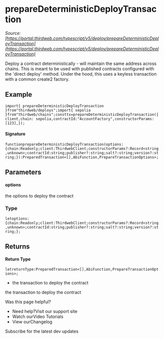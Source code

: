 # prepareDeterministicDeployTransaction

*Source: [https://portal.thirdweb.com/typescript/v5/deploy/prepareDeterministicDeployTransaction](https://portal.thirdweb.com/typescript/v5/deploy/prepareDeterministicDeployTransaction)*

Deploy a contract deterministically - will maintain the same address across chains.
This is meant to be used with published contracts configured with the 'direct deploy' method.
Under the hood, this uses a keyless transaction with a common create2 factory.

## Example

`import{ prepareDeterministicDeployTransaction }from"thirdweb/deploys";import{ sepolia }from"thirdweb/chains";consttx=prepareDeterministicDeployTransaction({client,chain: sepolia,contractId:"AccountFactory",constructorParams: [123],});`
#### Signature

`functionprepareDeterministicDeployTransaction(options:{chain:Readonly;client:ThirdwebClient;constructorParams?:Record<string,unknown>;contractId:string;publisher?:string;salt?:string;version?:string;}):PreparedTransaction<[],AbiFunction,PrepareTransactionOptions>;`
## Parameters

#### options

the options to deploy the contract

### Type

`letoptions:{chain:Readonly;client:ThirdwebClient;constructorParams?:Record<string,unknown>;contractId:string;publisher?:string;salt?:string;version?:string;};`
## Returns

#### Return Type

`letreturnType:PreparedTransaction<[],AbiFunction,PrepareTransactionOptions>;`
* the transaction to deploy the contract

the transaction to deploy the contract

Was this page helpful?

* Need help?Visit our support site
* Watch ourVideo Tutorials
* View ourChangelog

Subscribe for the latest dev updates

